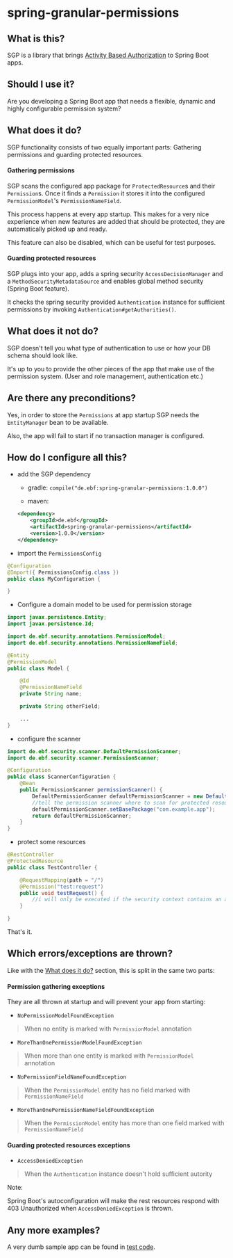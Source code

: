 # spring-granular-permissions

## What is this?

SGP is a library that brings [Activity Based Authorization](https://lostechies.com/derickbailey/2011/05/24/dont-do-role-based-authorization-checks-do-activity-based-checks/) to Spring Boot apps.

## Should I use it?

Are you developing a Spring Boot app that needs a flexible, dynamic and highly configurable permission system?

## What does it do?

SGP functionality consists of two equally important parts: Gathering permissions and guarding protected resources.

#### Gathering permissions

SGP scans the configured app package for `ProtectedResource`s and their `Permission`s.
Once it finds a `Permission` it stores it into the configured `PermissionModel`'s `PermissionNameField`. 

This process happens at every app startup. This makes for a very nice experience when new features are added that should be protected, they are automatically picked up and ready.

This feature can also be disabled, which can be useful for test purposes.

#### Guarding protected resources

SGP plugs into your app, adds a spring security `AccessDecisionManager` and a `MethodSecurityMetadataSource` and enables global method security (Spring Boot feature).

It checks the spring security provided `Authentication` instance for sufficient permissions by invoking `Authentication#getAuthorities()`.

## What does it not do?

SGP doesn't tell you what type of authentication to use or how your DB schema should look like. 

It's up to you to provide the other pieces of the app that make use of the permission system. (User and role management, authentication etc.)

## Are there any preconditions?

Yes, in order to store the `Permissions` at app startup SGP needs the `EntityManager` bean to be available.

Also, the app will fail to start if no transaction manager is configured.


## How do I configure all this?

- add the SGP dependency
	- gradle: `compile("de.ebf:spring-granular-permissions:1.0.0")`
	
	- maven:

	```xml
	<dependency>
		<groupId>de.ebf</groupId>
		<artifactId>spring-granular-permissions</artifactId>
		<version>1.0.0</version>
	</dependency>
	```

- import the `PermissionsConfig`

```java
@Configuration
@Import({ PermissionsConfig.class })
public class MyConfiguration {

}
```

- Configure a domain model to be used for permission storage

```java
import javax.persistence.Entity;
import javax.persistence.Id;

import de.ebf.security.annotations.PermissionModel;
import de.ebf.security.annotations.PermissionNameField;

@Entity
@PermissionModel
public class Model {

    @Id
    @PermissionNameField
    private String name;

    private String otherField;

    ...
}
```

- configure the scanner

```java
import de.ebf.security.scanner.DefaultPermissionScanner;
import de.ebf.security.scanner.PermissionScanner;

@Configuration
public class ScannerConfiguration {
    @Bean
    public PermissionScanner permissionScanner() {
        DefaultPermissionScanner defaultPermissionScanner = new DefaultPermissionScanner();
        //tell the permission scanner where to scan for protected resources and permissions
        defaultPermissionScanner.setBasePackage("com.example.app");
        return defaultPermissionScanner;
    }
}
```

- protect some resources

```java
@RestController
@ProtectedResource
public class TestController {

    @RequestMapping(path = "/")
    @Permission("test:request")
    public void testRequest() {
    	//i will only be executed if the security context contains an authority with the name "test:request"
    }

}
```

That's it.

## Which errors/exceptions are thrown?

Like with the [What does it do?](https://github.com/ebf/spring-granular-permissions#what-does-it-do) section, this is split in the same two parts:

#### Permission gathering exceptions

They are all thrown at startup and will prevent your app from starting:

- `NoPermissionModelFoundException`

> When no entity is marked with `PermissionModel` annotation

- `MoreThanOnePermissionModelFoundException`

> When more than one entity is marked with `PermissionModel` annotation

- `NoPermissionFieldNameFoundException`

> When the `PermissionModel` entity has no field marked with `PermissionNameField`

- `MoreThanOnePermissionNameFieldFoundException`

> When the `PermissionModel` entity has more than one field marked with `PermissionNameField`

#### Guarding protected resources exceptions

- `AccessDeniedException`

> When the `Authentication` instance doesn't hold sufficient autority

Note:

Spring Boot's autoconfiguration will make the rest resources respond with 403 Unauthorized  when `AccessDeniedException` is thrown.

## Any more examples?

A very dumb sample app can be found in [test code](https://github.com/ebf/spring-granular-permissions/tree/master/src/test/java/de/ebf/security/jwt/testapp).
